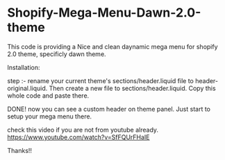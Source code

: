 # Shopify-Mega-Menu-Dawn-2.0-theme
This code is providing a Nice  and clean daynamic mega menu for shopify 2.0 theme, specificly dawn theme.

Installation: 

step :- rename your current theme's sections/header.liquid file to header-original.liquid. Then create a new file to sections/header.liquid. Copy this whole code and paste there.

DONE! now you can see a custom header on theme panel. Just start to setup your mega menu there.

check this video if you are not from youtube already.  https://www.youtube.com/watch?v=SfFQUrFHaIE

Thanks!!
